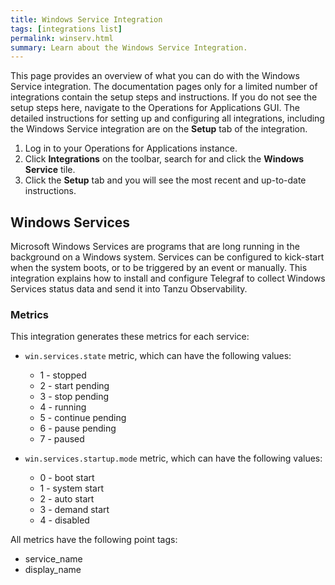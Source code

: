 ```yaml
---
title: Windows Service Integration
tags: [integrations list]
permalink: winserv.html
summary: Learn about the Windows Service Integration.
---
```


This page provides an overview of what you can do with the Windows Service integration. The documentation pages only for a limited number of integrations contain the setup steps and instructions. If you do not see the setup steps here, navigate to the Operations for Applications GUI. The detailed instructions for setting up and configuring all integrations, including the Windows Service integration are on the **Setup** tab of the integration.

1. Log in to your Operations for Applications instance. 
2. Click **Integrations** on the toolbar, search for and click the **Windows Service** tile. 
3. Click the **Setup** tab and you will see the most recent and up-to-date instructions.

## Windows Services

Microsoft Windows Services are programs that are long running in the background on a Windows system. Services can be configured to kick-start when the system boots, or to be triggered by an event or manually. This integration explains how to install and configure Telegraf to collect Windows Services status data and send it into Tanzu Observability.

### Metrics

This integration generates these metrics for each service:

* `win.services.state` metric, which can have the following values:
    - 1 - stopped
    - 2 - start pending
    - 3 - stop pending
    - 4 - running
    - 5 - continue pending
    - 6 - pause pending
    - 7 - paused


* `win.services.startup.mode` metric, which can have the following values:
    - 0 - boot start
    - 1 - system start
    - 2 - auto start
    - 3 - demand start
    - 4 - disabled

All metrics have the following point tags:
- service_name
- display_name





